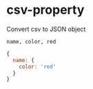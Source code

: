 # csv-property

Convert csv to JSON object

```csv
name, color, red
```

```javascript
{
  name: {
    color: 'red'
  }
}
```

